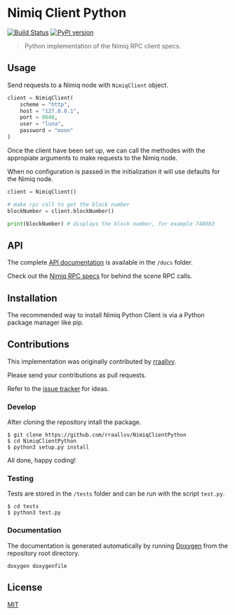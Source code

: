 Nimiq Client Python
===================
[![Build Status](https://travis-ci.org/rraallvv/NimiqClientPython.svg?branch=master)](https://travis-ci.org/rraallvv/NimiqClientPython)
[![PyPI version](https://badge.fury.io/py/nimiqclient.svg)](https://badge.fury.io/py/nimiqclient)

> Python implementation of the Nimiq RPC client specs.

## Usage

Send requests to a Nimiq node with `NimiqClient` object.

```python
client = NimiqClient(
    scheme = "http",
    host = "127.0.0.1",
    port = 8648,
    user = "luna",
    password = "moon"
)
```
Once the client have been set up, we can call the methodes with the appropiate arguments to make requests to the Nimiq node.

When no configuration is passed in the initialization it will use defaults for the Nimiq node.

```python
client = NimiqClient()

# make rpc call to get the block number
blockNumber = client.blockNumber()

print(blockNumber) # displays the block number, for example 748883
```

## API

The complete [API documentation](docs) is available in the `/docs` folder.

Check out the [Nimiq RPC specs](https://github.com/nimiq/core-js/wiki/JSON-RPC-API) for behind the scene RPC calls.

## Installation

The recommended way to install Nimiq Python Client is via a Python package manager like pip.

## Contributions

This implementation was originally contributed by [rraallvv](https://github.com/rraallvv/).

Please send your contributions as pull requests.

Refer to the [issue tracker](https://github.com/rraallvv/NimiqClientPython/issues) for ideas.

### Develop

After cloning the repository intall the package.

```
$ git clone https://github.com/rraallvv/NimiqClientPython
$ cd NimiqClientPython
$ python3 setup.py install
```

All done, happy coding!

### Testing

Tests are stored in the `/tests` folder and can be run with the script `test.py`.

```
$ cd tests
$ python3 test.py
```

### Documentation

The documentation is generated automatically by running [Doxygen](https://www.doxygen.nl/download.html#srcbin) from the repository root directory.

```
doxygen doxygenfile
```

## License

[MIT](LICENSE)

